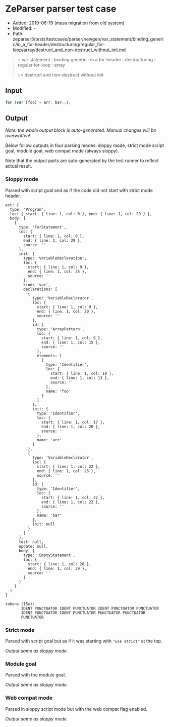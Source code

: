 # ZeParser parser test case

- Added: 2019-06-19 (mass migration from old system)
- Modified: -
- Path: zeparser3/tests/testcases/parser/newgen/var_statement/binding_generic/in_a_for-header/destructuring/regular_for-loop/array/destruct_and_non-destruct_without_init.md

> :: var statement : binding generic : in a for-header : destructuring : regular for-loop : array
>
> ::> destruct and non-destruct without init

## Input

`````js
for (var [foo] = arr, bar;;);
`````

## Output

_Note: the whole output block is auto-generated. Manual changes will be overwritten!_

Below follow outputs in four parsing modes: sloppy mode, strict mode script goal, module goal, web compat mode (always sloppy).

Note that the output parts are auto-generated by the test runner to reflect actual result.

### Sloppy mode

Parsed with script goal and as if the code did not start with strict mode header.

`````
ast: {
  type: 'Program',
  loc: { start: { line: 1, col: 0 }, end: { line: 1, col: 29 } },
  body: [
    {
      type: 'ForStatement',
      loc: {
        start: { line: 1, col: 0 },
        end: { line: 1, col: 29 },
        source: ''
      },
      init: {
        type: 'VariableDeclaration',
        loc: {
          start: { line: 1, col: 9 },
          end: { line: 1, col: 25 },
          source: ''
        },
        kind: 'var',
        declarations: [
          {
            type: 'VariableDeclarator',
            loc: {
              start: { line: 1, col: 9 },
              end: { line: 1, col: 20 },
              source: ''
            },
            id: {
              type: 'ArrayPattern',
              loc: {
                start: { line: 1, col: 9 },
                end: { line: 1, col: 15 },
                source: ''
              },
              elements: [
                {
                  type: 'Identifier',
                  loc: {
                    start: { line: 1, col: 10 },
                    end: { line: 1, col: 13 },
                    source: ''
                  },
                  name: 'foo'
                }
              ]
            },
            init: {
              type: 'Identifier',
              loc: {
                start: { line: 1, col: 17 },
                end: { line: 1, col: 20 },
                source: ''
              },
              name: 'arr'
            }
          },
          {
            type: 'VariableDeclarator',
            loc: {
              start: { line: 1, col: 22 },
              end: { line: 1, col: 25 },
              source: ''
            },
            id: {
              type: 'Identifier',
              loc: {
                start: { line: 1, col: 22 },
                end: { line: 1, col: 22 },
                source: ''
              },
              name: 'bar'
            },
            init: null
          }
        ]
      },
      test: null,
      update: null,
      body: {
        type: 'EmptyStatement',
        loc: {
          start: { line: 1, col: 28 },
          end: { line: 1, col: 29 },
          source: ''
        }
      }
    }
  ]
}

tokens (15x):
       IDENT PUNCTUATOR IDENT PUNCTUATOR IDENT PUNCTUATOR PUNCTUATOR
       IDENT PUNCTUATOR IDENT PUNCTUATOR PUNCTUATOR PUNCTUATOR
       PUNCTUATOR
`````

### Strict mode

Parsed with script goal but as if it was starting with `"use strict"` at the top.

_Output same as sloppy mode._

### Module goal

Parsed with the module goal.

_Output same as sloppy mode._

### Web compat mode

Parsed in sloppy script mode but with the web compat flag enabled.

_Output same as sloppy mode._
